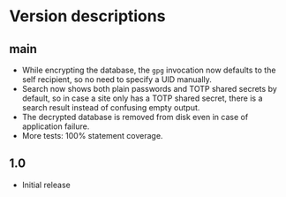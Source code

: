 # Version descriptions

## main

- While encrypting the database, the `gpg` invocation now defaults to the self recipient, so no need
  to specify a UID manually.
- Search now shows both plain passwords and TOTP shared secrets by default, so in case a site only
  has a TOTP shared secret, there is a search result instead of confusing empty output.
- The decrypted database is removed from disk even in case of application failure.
- More tests: 100% statement coverage.

## 1.0

- Initial release

